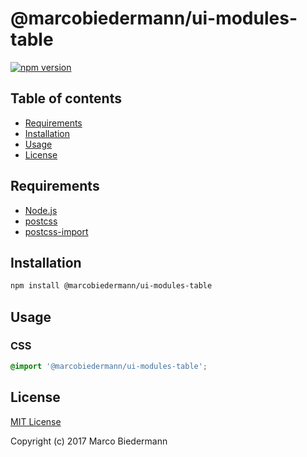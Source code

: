 # @marcobiedermann/ui-modules-table

[![npm version](https://badge.fury.io/js/%40marcobiedermann%2Fui-modules-table.svg)](https://badge.fury.io/js/%40marcobiedermann%2Fui-modules-table)

## Table of contents

* [Requirements](#requirements)
* [Installation](#installation)
* [Usage](#usage)
* [License](#license)

## Requirements

* [Node.js](https://nodejs.org)
* [postcss](https://github.com/postcss/postcss)
* [postcss-import](https://github.com/postcss/postcss-import)

## Installation

```sh
npm install @marcobiedermann/ui-modules-table
```

## Usage

### CSS

```css
@import '@marcobiedermann/ui-modules-table';
```

## License

[MIT License](../../LICENSE)

Copyright (c) 2017 Marco Biedermann
